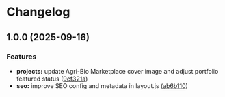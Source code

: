 # Changelog

## 1.0.0 (2025-09-16)


### Features

* **projects:** update Agri-Bio Marketplace cover image and adjust portfolio featured status ([9cf321a](https://github.com/sikatikenmogne/portfolio/commit/9cf321aa460e9f7b2f46f9bd99e96deb75e518b4))
* **seo:** improve SEO config and metadata in layout.js ([ab6b110](https://github.com/sikatikenmogne/portfolio/commit/ab6b110d42d03b9a7d6072aed484561e4d63b374))
